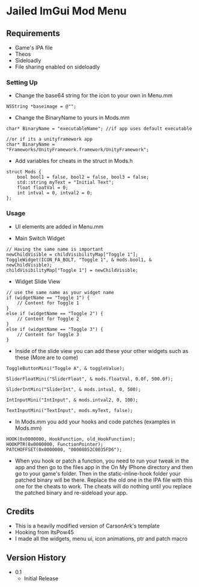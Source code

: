 # Jailed ImGui Mod Menu

## Requirements

* Game's IPA file
* Theos
* Sideloadly
* File sharing enabled on sideloadly

### Setting Up

* Change the base64 string for the icon to your own in Menu.mm
```
NSString *baseimage = @"";
```
* Change the BinaryName to yours in Mods.mm
```
char* BinaryName = "executableName"; //if app uses default executable

//or if its a unityframework app
char* BinaryName = "Frameworks/UnityFramework.framework/UnityFramework";
```

* Add variables for cheats in the struct in Mods.h
```
struct Mods {
    bool bool1 = false, bool2 = false, bool3 = false;
    std::string myText = "Initial Text";
    float floatVal = 0;
    int intval = 0, intval2 = 0;
};
``` 

### Usage 

* UI elements are added in Menu.mm

* Main Switch Widget
```
// Having the same name is important
newChildVisible = childVisibilityMap["Toggle 1"];
ToggleWidget(ICON_FA_BOLT, "Toggle 1", & mods.bool1, & newChildVisible);
childVisibilityMap["Toggle 1"] = newChildVisible;
```

* Widget Slide View
```
// use the same name as your widget name
if (widgetName == "Toggle 1") {
    // Content for Toggle 1
}
else if (widgetName == "Toggle 2") {
    // Content for Toggle 2
}
else if (widgetName == "Toggle 3") {
    // Content for Toggle 3
}
```

* Inside of the slide view you can add these your other widgets such as these (More are to come)
```
ToggleButtonMini("Toggle A", & toggleValue);
```
``` 
SliderFloatMini("SliderFloat", & mods.floatVal, 0.0f, 500.0f);
```
```
SliderIntMini("SliderInt", & mods.intval, 0, 500);
```
```
IntInputMini("IntInput", & mods.intval2, 0, 100);
```
```
TextInputMini("TextInput", mods.myText, false);
```

* In Mods.mm you add your hooks and code patches (examples in Mods.mm)
```
HOOK(0x0000000, HookFunction, old_HookFunction);
HOOKPTR(0x0000000, FunctionPointer);
PATCHOFFSET(0x0000000, "00008052C0035FD6");
```

* When you hook or patch a function, you need to run your tweak in the app and then go to the files app in the On My IPhone directory and then go to your game's folder. Then in the static-inline-hook folder your patched binary will be there. Replace the old one in the IPA file with this one for the cheats to work. The cheats will do nothing until you replace the patched binary and re-sideload your app.

## Credits

* This is a heavily modified version of CarsonArk's template
* Hooking from ItsPow45
* I made all the widgets, menu ui, icon animations, ptr and patch macro


## Version History

* 0.1
    * Initial Release
